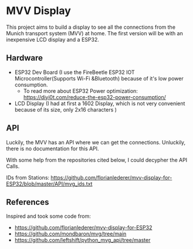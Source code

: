 # MVV Display

This project aims to build a display to see all the connections from the Munich transport system (MVV) at home. The first version will be with an inexpensive LCD display and a ESP32.

## Hardware 
- ESP32 Dev Board (I use the FireBeetle ESP32 IOT Microcontroller(Supports Wi-Fi &Bluetooth) because of it's low power consumption.
  - To read more about ESP32 Power optimization: https://diyi0t.com/reduce-the-esp32-power-consumption/
- LCD Display (I had at first a 1602 Display, which is not very convenient because of its size, only 2x16 characters )

## API
Luckily, the MVV has an API where we can get the connections. Unluckily, there is no documentation for this API. 

With some help from the repositories cited below, I could decypher the API Calls.

IDs from Stations:
https://github.com/florianlederer/mvv-display-for-ESP32/blob/master/API/mvg_ids.txt

## References
Inspired and took some code from:
- https://github.com/florianlederer/mvv-display-for-ESP32
- https://github.com/mondbaron/mvg/tree/main
- https://github.com/leftshift/python_mvg_api/tree/master



